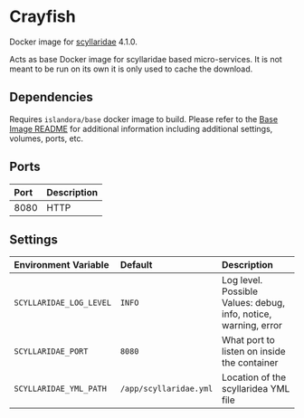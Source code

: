 # Crayfish

Docker image for [scyllaridae] 4.1.0.

Acts as base Docker image for scyllaridae based micro-services. It is not meant to
be run on its own it is only used to cache the download.

## Dependencies

Requires `islandora/base` docker image to build. Please refer to the
[Base Image README](../base/README.md) for additional information including
additional settings, volumes, ports, etc.

## Ports

| Port | Description |
| :--- | :---------- |
| 8080 | HTTP        |

## Settings


| Environment Variable    | Default                                    | Description                                                       |
| :---------------------- | :----------------------------------------- | :---------------------------------------------------------------- |
| `SCYLLARIDAE_LOG_LEVEL` |  `INFO`                                    | Log level. Possible Values: debug, info, notice, warning, error   |
| `SCYLLARIDAE_PORT`      | `8080`                                     | What port to listen on inside the container                       |
| `SCYLLARIDAE_YML_PATH`  | `/app/scyllaridae.yml`                     | Location of the scyllaridea YML file                              |

[scyllaridae]: https://github.com/islandora/scyllaridae
